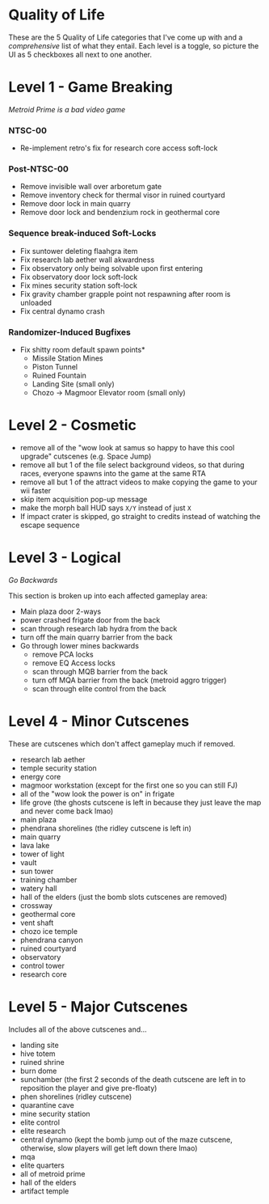 # Quality of Life

These are the 5 Quality of Life categories that I've come up with and a *comprehensive* list of what they entail. Each level is a toggle, so picture the UI as 5 checkboxes all next to one another.

# Level 1 - Game Breaking
*Metroid Prime is a bad video game*

### NTSC-00
- Re-implement retro's fix for research core access soft-lock

### Post-NTSC-00
- Remove invisible wall over arboretum gate
- Remove inventory check for thermal visor in ruined courtyard
- Remove door lock in main quarry
- Remove door lock and bendenzium rock in geothermal core

### Sequence break-induced Soft-Locks
- Fix suntower deleting flaahgra item
- Fix research lab aether wall akwardness
- Fix observatory only being solvable upon first entering
- Fix observatory door lock soft-lock
- Fix mines security station soft-lock
- Fix gravity chamber grapple point not respawning after room is unloaded
- Fix central dynamo crash

### Randomizer-Induced Bugfixes
- Fix shitty room default spawn points*
    - Missile Station Mines
    - Piston Tunnel
    - Ruined Fountain
    - Landing Site (small only)
    - Chozo -> Magmoor Elevator room (small only)

# Level 2 - Cosmetic
- remove all of the "wow look at samus so happy to have this cool upgrade" cutscenes (e.g. Space Jump)
- remove all but 1 of the file select background videos, so that during races, everyone spawns into the game at the same RTA
- remove all but 1 of the attract videos to make copying the game to your wii faster
- skip item acquisition pop-up message
- make the morph ball HUD says `X/Y` instead of just `X`
- If impact crater is skipped, go straight to credits instead of watching the escape sequence

# Level 3 - Logical

*Go Backwards*

This section is broken up into each affected gameplay area:
- Main plaza door 2-ways
- power crashed frigate door from the back
- scan through research lab hydra from the back
- turn off the main quarry barrier from the back
- Go through lower mines backwards
    - remove PCA locks
    - remove EQ Access locks
    - scan through MQB barrier from the back
    - turn off MQA barrier from the back (metroid aggro trigger)
    - scan through elite control from the back

# Level 4 - Minor Cutscenes
These are cutscenes which don't affect gameplay much if removed.
- research lab aether
- temple security station
- energy core
- magmoor workstation (except for the first one so you can still FJ)
- all of the "wow look the power is on" in frigate
- life grove (the ghosts cutscene is left in because they just leave the map and never come back lmao)
- main plaza
- phendrana shorelines (the ridley cutscene is left in)
- main quarry
- lava lake
- tower of light
- vault
- sun tower
- training chamber
- watery hall
- hall of the elders (just the bomb slots cutscenes are removed)
- crossway
- geothermal core
- vent shaft
- chozo ice temple
- phendrana canyon
- ruined courtyard
- observatory
- control tower
- research core

# Level 5 - Major Cutscenes
Includes all of the above cutscenes and...
- landing site
- hive totem
- ruined shrine
- burn dome
- sunchamber (the first 2 seconds of the death cutscene are left in to reposition the player and give pre-floaty)
- phen shorelines (ridley cutscene)
- quarantine cave
- mine security station
- elite control
- elite research
- central dynamo (kept the bomb jump out of the maze cutscene, otherwise, slow players will get left down there lmao)
- mqa
- elite quarters
- all of metroid prime
- hall of the elders
- artifact temple
